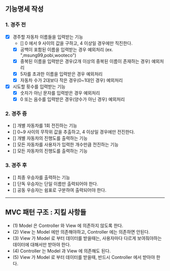 
## 기능명세 작성

### 1. 경주 전
- [X] 경주할 자동차 이름들을 입력받는 기능
  - [] 0 에서 9 사이의 값을 구하고, 4 이상일 경우에만 직진한다.
  - [X] 공백이 포함된 이름을 입력받는 경우 예외처리 (ex. ",msung99,pobi,wooteco")
  - [X] 중복된 이름을 입력받은 경우(2개 이상의 중복된 이름이 존재하는 경우) 예외처리
  - [X] 5자를 초과한 이름을 입력받은 경우 예외처리
  - [X] 자동차 수가 2대보다 작은 경우(0~1대인 경우) 예외처리
- [X] 시도할 횟수를 입력받는 기능
  - [X] 숫자가 아닌 문자를 입력받은 경우 예외처리
  - [X] 0 또는 음수를 입력받은 경우(양수가 아닌 경우) 예외처리

### 2. 경주 중
- [] 개별 자동차를 1회 전진하는 기능
 - [] 0~9 사이의 무작위 값을 추출하고, 4 이상일 경우에만 전진한다.
- [] 개별 자동차의 진행도를 출력하는 기능
- [] 모든 자동차를 사용자가 입력한 개수만큼 전진하는 기능
- [] 모든 자동차의 진행도를 출력하는 기능

### 3. 경주 후
- [] 최종 우승자를 출력하는 기능
 - [] 단독 우승자는 단일 이름만 출력되어야 한다.
 - [] 공동 우승자는 쉼표로 구분하여 출력되어야 한다.

---

## MVC 패턴 구조 : 지킬 사항들
- (1) Model 은 Controller 와 View 에 의존하지 않도록 한다.
- (2) View 는 Model 에만 의존해야하고, Controller 에는 의존하면 안된다.
- (3) View 가 Model 로 부터 데이터를 받을때는, 사용자마다 다르게 보여줘야하는 데이터에 대해서만 받아야 한다.
- (4) Controller 는 Model 과 View 에 의존해도 된다.
- (5) View 가 Model 로 부터 데이터를 받을때, 반드시 Controller 에서 받아야 한다.